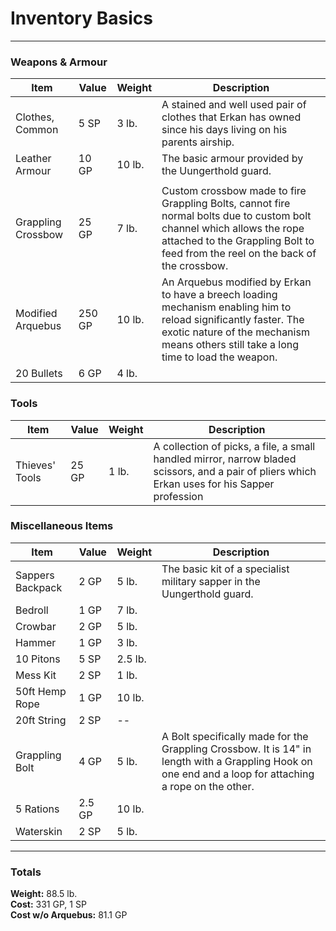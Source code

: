 # Inventory Basics

---

### Weapons & Armour

Item | Value | Weight | Description
--- | --- | --- | ---
Clothes, Common  | 5 SP | 3 lb. | A stained and well used pair of clothes that Erkan has owned since his days living on his parents airship.
Leather Armour  | 10 GP | 10 lb. | The basic armour provided by the Uungerthold guard.
  |   |   |
Grappling Crossbow  | 25 GP | 7 lb. | Custom crossbow made to fire Grappling Bolts, cannot fire normal bolts due to custom bolt channel which allows the rope attached to the Grappling Bolt to feed from the reel on the back of the crossbow.
Modified Arquebus  | 250 GP | 10 lb. | An Arquebus modified by Erkan to have a breech loading mechanism enabling him to reload significantly faster. The exotic nature of the mechanism means others still take a long time to load the weapon.
20 Bullets  | 6 GP | 4 lb. |

### Tools

Item | Value | Weight | Description
--- | --- | --- | ---
Thieves' Tools  | 25 GP | 1 lb. | A collection of picks, a file, a small handled mirror, narrow bladed scissors, and a pair of pliers which Erkan uses for his Sapper profession

### Miscellaneous Items

Item | Value | Weight | Description
--- | --- | --- | ---
Sappers Backpack  | 2 GP | 5 lb. | The basic kit of a specialist military sapper in the Uungerthold guard.
Bedroll  | 1 GP | 7 lb. |
Crowbar  | 2 GP | 5 lb. |
Hammer  | 1 GP | 3 lb. |
10 Pitons  | 5 SP | 2.5 lb. |
Mess Kit  | 2 SP | 1 lb. |
50ft Hemp Rope  | 1 GP | 10 lb. |
20ft String | 2 SP | -- |
Grappling Bolt  | 4 GP | 5 lb. | A Bolt specifically made for the Grappling Crossbow. It is 14" in length with a Grappling Hook on one end and a loop for attaching a rope on the other.
5 Rations  | 2.5 GP | 10 lb. |
Waterskin  | 2 SP | 5 lb. |

---

### Totals

**Weight:** 88.5 lb.  
**Cost:** 331 GP, 1 SP  
**Cost w/o Arquebus:** 81.1 GP
